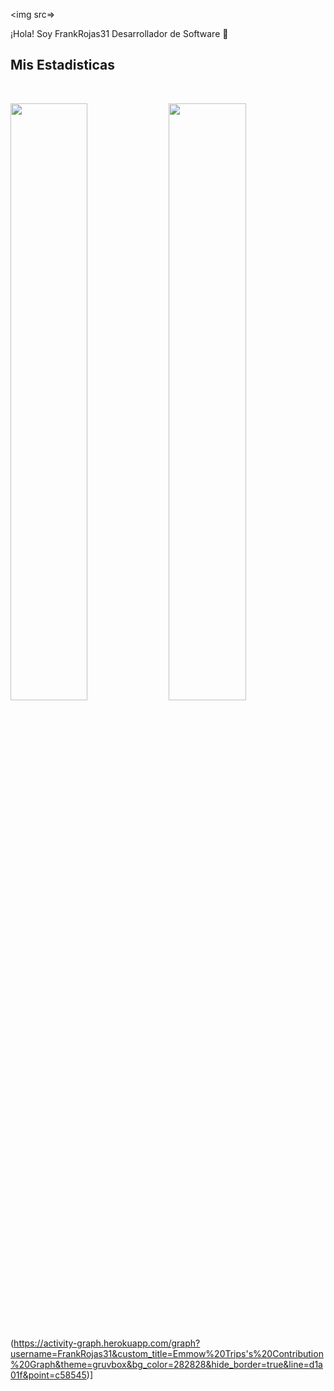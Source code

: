 <img src=>

¡Hola! Soy FrankRojas31 Desarrollador de Software 👋


## Mis Estadisticas

<br/>
<p align="left">
  <img width="49.5%" src="https://github-readme-stats.vercel.app/api?username=FrankRojas31&show_icons=true&theme=gruvbox&hide_border=true" />
    <img width="49.5%" src="https://github-readme-streak-stats.herokuapp.com/?user=FrankRojas31&theme=gruvbox&hide_border=true" />
</p>
<br>

(https://activity-graph.herokuapp.com/graph?username=FrankRojas31&custom_title=Emmow%20Trips's%20Contribution%20Graph&theme=gruvbox&bg_color=282828&hide_border=true&line=d1a01f&point=c58545)]
